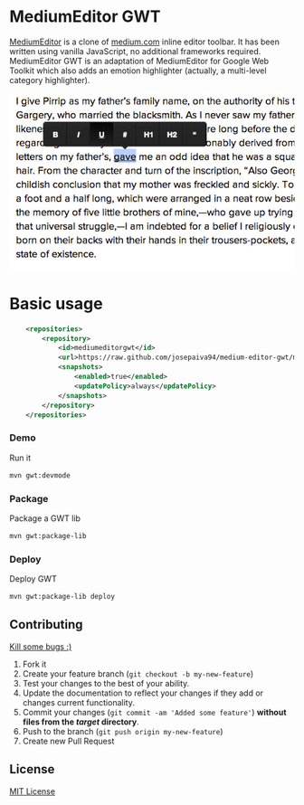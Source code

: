 # MediumEditor GWT

[MediumEditor](https://raw.github.com/yabwe/medium-editor) is a clone of [medium.com](https://medium.com) inline editor
toolbar. It has been written using vanilla JavaScript, no additional frameworks required. MediumEditor GWT is an 
adaptation of MediumEditor for Google Web Toolkit which also adds an emotion highlighter (actually, a multi-level
category highlighter).

[![screenshot](/docs/images/medium-editor.jpg)](/docs/images/medium-editor.jpg)

# Basic usage

```xml
    <repositories>
        <repository>
            <id>mediumeditorgwt</id>
            <url>https://raw.github.com/josepaiva94/medium-editor-gwt/medium-editor-gwt-0.0.1</url>
            <snapshots>
                <enabled>true</enabled>
                <updatePolicy>always</updatePolicy>
            </snapshots>
        </repository>
    </repositories>
```

### Demo

Run it

```bash
mvn gwt:devmode
```

### Package

Package a GWT lib

```bash
mvn gwt:package-lib
```

### Deploy

Deploy GWT

```bash
mvn gwt:package-lib deploy
```

## Contributing

[Kill some bugs :)](https://github.com/josepaiva94/medium-editor-gwt/issues?q=is%3Aopen+is%3Aissue+label%3Abug)

1. Fork it
2. Create your feature branch (`git checkout -b my-new-feature`)
3. Test your changes to the best of your ability.
4. Update the documentation to reflect your changes if they add or changes current functionality.
5. Commit your changes (`git commit -am 'Added some feature'`) **without files from the _target_ directory**.
6. Push to the branch (`git push origin my-new-feature`)
7. Create new Pull Request

## License

[MIT License](LICENSE)
